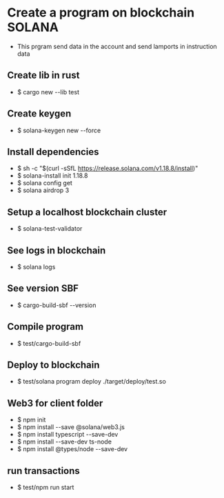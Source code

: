 # Create a program on blockchain SOLANA
- This prgram send data in the account and send lamports in instruction data

## Create lib in rust
* $ cargo new --lib test

## Create keygen
* $ solana-keygen new --force

## Install dependencies
* $ sh -c "$(curl -sSfL https://release.solana.com/v1.18.8/install)"
* $ solana-install init 1.18.8
* $ solana config get
* $ solana airdrop 3

## Setup a localhost blockchain cluster
* $ solana-test-validator

## See logs in blockchain
* $ solana logs

## See version SBF
* $ cargo-build-sbf --version

## Compile program
* $ test/cargo-build-sbf

## Deploy to blockchain
* $ test/solana program deploy ./target/deploy/test.so

## Web3 for client folder
* $ npm init
* $ npm install --save @solana/web3.js
* $ npm install typescript --save-dev
* $ npm install --save-dev ts-node
* $ npm install @types/node --save-dev

## run transactions
* $ test/npm run start


